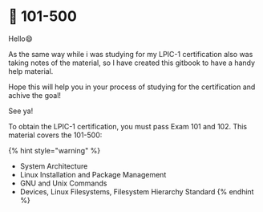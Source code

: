 # 🐧 101-500

Hello:smile:

As the same way while i was studying for my LPIC-1 certification also was taking notes of the material, so I have created this gitbook to have a handy help material.

Hope this will help you in your process of studying for the certification and achive the goal!

See ya!

To obtain the LPIC-1 certification, you must pass Exam 101 and 102. This material covers the 101-500:

{% hint style="warning" %}
* System Architecture
* Linux Installation and Package Management
* GNU and Unix Commands
* Devices, Linux Filesystems, Filesystem Hierarchy Standard
{% endhint %}
